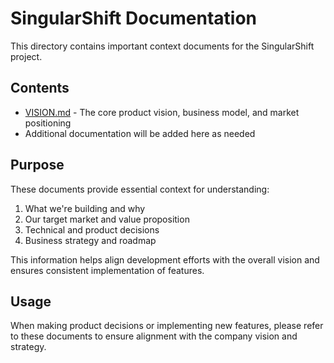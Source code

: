 # SingularShift Documentation

This directory contains important context documents for the SingularShift project.

## Contents

- [VISION.md](./VISION.md) - The core product vision, business model, and market positioning
- Additional documentation will be added here as needed

## Purpose

These documents provide essential context for understanding:

1. What we're building and why
2. Our target market and value proposition
3. Technical and product decisions
4. Business strategy and roadmap

This information helps align development efforts with the overall vision and ensures consistent implementation of features.

## Usage

When making product decisions or implementing new features, please refer to these documents to ensure alignment with the company vision and strategy. 